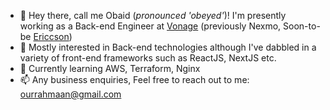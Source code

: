 - 👋 Hey there, call me Obaid (*pronounced 'obeyed'*)! I'm presently working as a Back-end Engineer at [Vonage](https://www.vonage.co.uk/) (previously Nexmo, Soon-to-be [Ericcson](https://www.ericsson.com/en/press-releases/2021/11/ericsson-to-acquire-vonage-for-usd-6.2-billion-to-spearhead-the-creation-of-a-global-network-and-communication-platform-for-open-innovation))
- 👀 Mostly interested in Back-end technologies although I've dabbled in a variety of front-end frameworks such as ReactJS, NextJS etc.
- 🌱 Currently learning AWS, Terraform, Nginx
- 📫 Any business enquiries, Feel free to reach out to me: ourrahmaan@gmail.com

<!---
ObaidUr-Rahmaan/ObaidUr-Rahmaan is a ✨ special ✨ repository because its `README.md` (this file) appears on your GitHub profile.
You can click the Preview link to take a look at your changes.
--->

